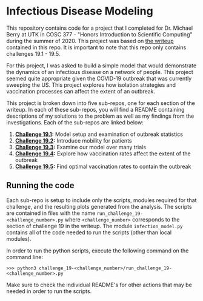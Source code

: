 # Infectious Disease Modeling

This repository contains code for a project that I completed for Dr. Michael Berry at UTK in COSC 377 - "Honors Introduction to Scientific Computing" during the summer of 2020. This project was based on [the writeup](https://github.com/owencqueen/infection_modeling/blob/master/Infection_sim.pdf) contained in this repo. It is important to note that this repo only contains challenges 19.1 - 19.5.

For this project, I was asked to build a simple model that would demonstrate the dynamics of an infectious disease on a network of people. This project seemed quite appropriate given the COVID-19 outbreak that was currently sweeping the US. This project explores how isolation strategies and vaccination processes can affect the extent of an outbreak. 

This project is broken down into five sub-repos, one for each section of the writeup. In each of these sub-repos, you will find a README containing descriptions of my solutions to the problem as well as my findings from the investigations. Each of the sub-repos are linked below:

  1. **[Challenge 19.1](https://github.com/owencqueen/infection_modeling/tree/master/challenge_19-1):** Model setup and examination of outbreak statistics
  2. **[Challenge 19.2](https://github.com/owencqueen/infection_modeling/tree/master/challenge_19-2):** Introduce mobility for patients
  3. **[Challenge 19.3](https://github.com/owencqueen/infection_modeling/tree/master/challenge_19-3):** Examine our model over many trials
  4. **[Challenge 19.4](https://github.com/owencqueen/infection_modeling/tree/master/challenge_19-4):** Explore how vaccination rates affect the extent of the outbreak
  5. **[Challenge 19.5](https://github.com/owencqueen/infection_modeling/tree/master/challenge_19-5):** Find optimal vaccination rates to contain the outbreak

## Running the code
Each sub-repo is setup to include only the scripts, modules required for that challenge, and the resulting plots generated from the analysis. The scripts are contained in files with the name `run_challenge_19-<challenge_number>.py` where `<challenge_number>` corresponds to the section of challenge 19 in the writeup. The module `infection_model.py` contains all of the code needed to run the scripts (other than local modules). 

In order to run the python scripts, execute the following command on the command line:
```
>>> python3 challenge_19-<challenge_number>/run_challenge_19-<challenge_number>.py
```
Make sure to check the individual README's for other actions that may be needed in order to run the scripts.
